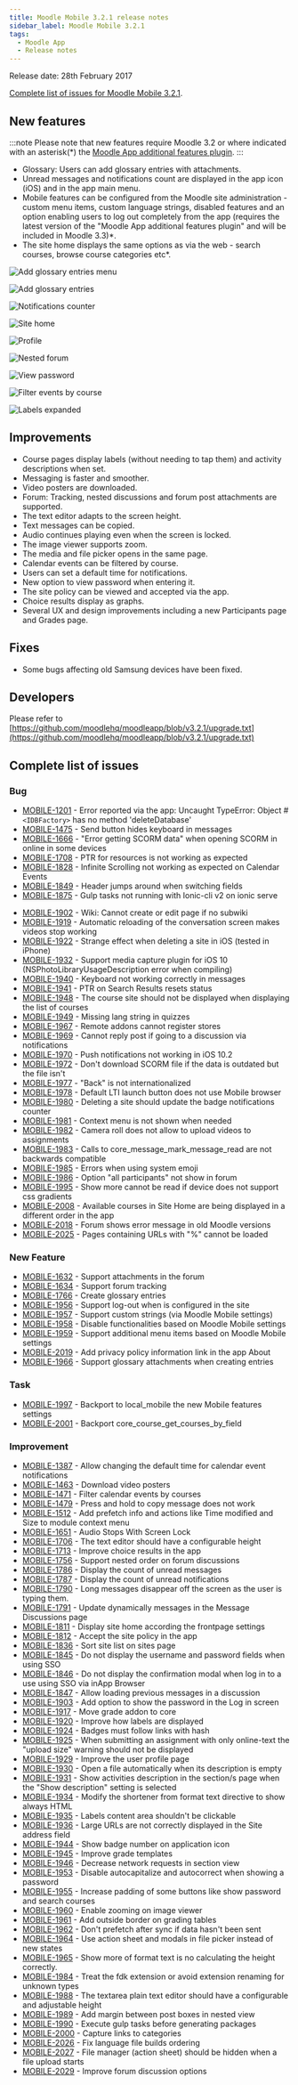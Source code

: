 ```yaml
---
title: Moodle Mobile 3.2.1 release notes
sidebar_label: Moodle Mobile 3.2.1
tags:
  - Moodle App
  - Release notes
---
```


Release date: 28th February 2017

[Complete list of issues for Moodle Mobile 3.2.1](https://moodle.atlassian.net/jira/secure/ReleaseNote.jspa?projectId=10070&version=15664).

## New features

:::note
Please note that new features require Moodle 3.2 or where indicated with an asterisk(\*) the [Moodle App additional features plugin](https://docs.moodle.org/en/Moodle_Mobile_additional_features).
:::

- Glossary: Users can add glossary entries with attachments.
- Unread messages and notifications count are displayed in the app icon (iOS) and in the app main menu.
- Mobile features can be configured from the Moodle site administration - custom menu items, custom language strings, disabled features and an option enabling users to log out completely from the app (requires the latest version of the "Moodle App additional features plugin" and will be included in Moodle 3.3)\*.
- The site home displays the same options as via the web - search courses, browse course categories etc\*.

<div className="row">
<div className="col" style={{maxWidth: 300}}>

![Add glossary entries menu](./_files/mm32101.png)

</div>
<div className="col" style={{maxWidth: 300}}>

![Add glossary entries](./_files/mm32102.png)

</div>
<div className="col" style={{maxWidth: 300}}>

![Notifications counter](./_files/mm32103.png)

</div>
</div><div className="row">
<div className="col" style={{maxWidth: 300}}>

![Site home](./_files/mm32104.png)

</div>
<div className="col" style={{maxWidth: 300}}>

![Profile](./_files/mm32105.png)

</div>
<div className="col" style={{maxWidth: 300}}>

![Nested forum](./_files/mm32106.png)

</div>
</div><div className="row">
<div className="col" style={{maxWidth: 300}}>

![View password](./_files/mm32107.png)

</div>
<div className="col" style={{maxWidth: 300}}>

![Filter events by course](./_files/mm32108.png)

</div>
<div className="col" style={{maxWidth: 300}}>

![Labels expanded](./_files/mm32109.png)

</div>
</div>

## Improvements

- Course pages display labels (without needing to tap them) and activity descriptions when set.
- Messaging is faster and smoother.
- Video posters are downloaded.
- Forum: Tracking, nested discussions and forum post attachments are supported.
- The text editor adapts to the screen height.
- Text messages can be copied.
- Audio continues playing even when the screen is locked.
- The image viewer supports zoom.
- The media and file picker opens in the same page.
- Calendar events can be filtered by course.
- Users can set a default time for notifications.
- New option to view password when entering it.
- The site policy can be viewed and accepted via the app.
- Choice results display as graphs.
- Several UX and design improvements including a new Participants page and Grades page.

## Fixes

- Some bugs affecting old Samsung devices have been fixed.

## Developers

Please refer to [https://github.com/moodlehq/moodleapp/blob/v3.2.1/upgrade.txt](https://github.com/moodlehq/moodleapp/blob/v3.2.1/upgrade.txt)

## Complete list of issues

### Bug

- [MOBILE-1201](https://moodle.atlassian.net/browse/MOBILE-1201) - Error reported via the app: Uncaught TypeError: Object #`<IDBFactory>` has no method 'deleteDatabase'
- [MOBILE-1475](https://moodle.atlassian.net/browse/MOBILE-1475) - Send button hides keyboard in messages
- [MOBILE-1666](https://moodle.atlassian.net/browse/MOBILE-1666) - "Error getting SCORM data" when opening SCORM in online in some devices
- [MOBILE-1708](https://moodle.atlassian.net/browse/MOBILE-1708) - PTR for resources is not working as expected
- [MOBILE-1828](https://moodle.atlassian.net/browse/MOBILE-1828) - Infinite Scrolling not working as expected on Calendar Events
- [MOBILE-1849](https://moodle.atlassian.net/browse/MOBILE-1849) - Header jumps around when switching fields
- [MOBILE-1875](https://moodle.atlassian.net/browse/MOBILE-1875) - Gulp tasks not running with Ionic-cli v2 on ionic serve
<!-- cspell:disable-next-line -->
- [MOBILE-1902](https://moodle.atlassian.net/browse/MOBILE-1902) - Wiki: Cannot create or edit page if no subwiki
- [MOBILE-1919](https://moodle.atlassian.net/browse/MOBILE-1919) - Automatic reloading of the conversation screen makes videos stop working
- [MOBILE-1922](https://moodle.atlassian.net/browse/MOBILE-1922) - Strange effect when deleting a site in iOS (tested in iPhone)
- [MOBILE-1932](https://moodle.atlassian.net/browse/MOBILE-1932) - Support media capture plugin for iOS 10 (NSPhotoLibraryUsageDescription error when compiling)
- [MOBILE-1940](https://moodle.atlassian.net/browse/MOBILE-1940) - Keyboard not working correctly in messages
- [MOBILE-1941](https://moodle.atlassian.net/browse/MOBILE-1941) - PTR on Search Results resets status
- [MOBILE-1948](https://moodle.atlassian.net/browse/MOBILE-1948) - The course site should not be displayed when displaying the list of courses
- [MOBILE-1949](https://moodle.atlassian.net/browse/MOBILE-1949) - Missing lang string in quizzes
- [MOBILE-1967](https://moodle.atlassian.net/browse/MOBILE-1967) - Remote addons cannot register stores
- [MOBILE-1969](https://moodle.atlassian.net/browse/MOBILE-1969) - Cannot reply post if going to a discussion via notifications
- [MOBILE-1970](https://moodle.atlassian.net/browse/MOBILE-1970) - Push notifications not working in iOS 10.2
- [MOBILE-1972](https://moodle.atlassian.net/browse/MOBILE-1972) - Don't download SCORM file if the data is outdated but the file isn't
- [MOBILE-1977](https://moodle.atlassian.net/browse/MOBILE-1977) - "Back" is not internationalized
- [MOBILE-1978](https://moodle.atlassian.net/browse/MOBILE-1978) - Default LTI launch button does not use Mobile browser
- [MOBILE-1980](https://moodle.atlassian.net/browse/MOBILE-1980) - Deleting a site should update the badge notifications counter
- [MOBILE-1981](https://moodle.atlassian.net/browse/MOBILE-1981) - Context menu is not shown when needed
- [MOBILE-1982](https://moodle.atlassian.net/browse/MOBILE-1982) - Camera roll does not allow to upload videos to assignments
- [MOBILE-1983](https://moodle.atlassian.net/browse/MOBILE-1983) - Calls to core_message_mark_message_read are not backwards compatible
- [MOBILE-1985](https://moodle.atlassian.net/browse/MOBILE-1985) - Errors when using system emoji
- [MOBILE-1986](https://moodle.atlassian.net/browse/MOBILE-1986) - Option "all participants" not show in forum
- [MOBILE-1995](https://moodle.atlassian.net/browse/MOBILE-1995) - Show more cannot be read if device does not support css gradients
- [MOBILE-2008](https://moodle.atlassian.net/browse/MOBILE-2008) - Available courses in Site Home are being displayed in a different order in the app
- [MOBILE-2018](https://moodle.atlassian.net/browse/MOBILE-2018) - Forum shows error message in old Moodle versions
- [MOBILE-2025](https://moodle.atlassian.net/browse/MOBILE-2025) - Pages containing URLs with "%" cannot be loaded

### New Feature

- [MOBILE-1632](https://moodle.atlassian.net/browse/MOBILE-1632) - Support attachments in the forum
- [MOBILE-1634](https://moodle.atlassian.net/browse/MOBILE-1634) - Support forum tracking
- [MOBILE-1766](https://moodle.atlassian.net/browse/MOBILE-1766) - Create glossary entries
- [MOBILE-1956](https://moodle.atlassian.net/browse/MOBILE-1956) - Support log-out when is configured in the site
- [MOBILE-1957](https://moodle.atlassian.net/browse/MOBILE-1957) - Support custom strings (via Moodle Mobile settings)
- [MOBILE-1958](https://moodle.atlassian.net/browse/MOBILE-1958) - Disable functionalities based on Moodle Mobile settings
- [MOBILE-1959](https://moodle.atlassian.net/browse/MOBILE-1959) - Support additional menu items based on Moodle Mobile settings
- [MOBILE-2019](https://moodle.atlassian.net/browse/MOBILE-2019) - Add privacy policy information link in the app About
- [MOBILE-1966](https://moodle.atlassian.net/browse/MOBILE-1966) - Support glossary attachments when creating entries

### Task

- [MOBILE-1997](https://moodle.atlassian.net/browse/MOBILE-1997) - Backport to local_mobile the new Mobile features settings
- [MOBILE-2001](https://moodle.atlassian.net/browse/MOBILE-2001) - Backport core_course_get_courses_by_field

### Improvement

- [MOBILE-1387](https://moodle.atlassian.net/browse/MOBILE-1387) - Allow changing the default time for calendar event notifications
- [MOBILE-1463](https://moodle.atlassian.net/browse/MOBILE-1463) - Download video posters
- [MOBILE-1471](https://moodle.atlassian.net/browse/MOBILE-1471) - Filter calendar events by courses
- [MOBILE-1479](https://moodle.atlassian.net/browse/MOBILE-1479) - Press and hold to copy message does not work
- [MOBILE-1512](https://moodle.atlassian.net/browse/MOBILE-1512) - Add prefetch info and actions like Time modified and Size to module context menu
- [MOBILE-1651](https://moodle.atlassian.net/browse/MOBILE-1651) - Audio Stops With Screen Lock
- [MOBILE-1706](https://moodle.atlassian.net/browse/MOBILE-1706) - The text editor should have a configurable height
- [MOBILE-1713](https://moodle.atlassian.net/browse/MOBILE-1713) - Improve choice results in the app
- [MOBILE-1756](https://moodle.atlassian.net/browse/MOBILE-1756) - Support nested order on forum discussions
- [MOBILE-1786](https://moodle.atlassian.net/browse/MOBILE-1786) - Display the count of unread messages
- [MOBILE-1787](https://moodle.atlassian.net/browse/MOBILE-1787) - Display the count of unread notifications
- [MOBILE-1790](https://moodle.atlassian.net/browse/MOBILE-1790) - Long messages disappear off the screen as the user is typing them.
- [MOBILE-1791](https://moodle.atlassian.net/browse/MOBILE-1791) - Update dynamically messages in the Message Discussions page
- [MOBILE-1811](https://moodle.atlassian.net/browse/MOBILE-1811) - Display site home according the frontpage settings
- [MOBILE-1812](https://moodle.atlassian.net/browse/MOBILE-1812) - Accept the site policy in the app
- [MOBILE-1836](https://moodle.atlassian.net/browse/MOBILE-1836) - Sort site list on sites page
- [MOBILE-1845](https://moodle.atlassian.net/browse/MOBILE-1845) - Do not display the username and password fields when using SSO
- [MOBILE-1846](https://moodle.atlassian.net/browse/MOBILE-1846) - Do not display the confirmation modal when log in to a use using SSO via inApp Browser
- [MOBILE-1847](https://moodle.atlassian.net/browse/MOBILE-1847) - Allow loading previous messages in a discussion
- [MOBILE-1903](https://moodle.atlassian.net/browse/MOBILE-1903) - Add option to show the password in the Log in screen
- [MOBILE-1917](https://moodle.atlassian.net/browse/MOBILE-1917) - Move grade addon to core
- [MOBILE-1920](https://moodle.atlassian.net/browse/MOBILE-1920) - Improve how labels are displayed
- [MOBILE-1924](https://moodle.atlassian.net/browse/MOBILE-1924) - Badges must follow links with hash
- [MOBILE-1925](https://moodle.atlassian.net/browse/MOBILE-1925) - When submitting an assignment with only online-text the "upload size" warning should not be displayed
- [MOBILE-1929](https://moodle.atlassian.net/browse/MOBILE-1929) - Improve the user profile page
- [MOBILE-1930](https://moodle.atlassian.net/browse/MOBILE-1930) - Open a file automatically when its description is empty
- [MOBILE-1931](https://moodle.atlassian.net/browse/MOBILE-1931) - Show activities description in the section/s page when the "Show description" setting is selected
- [MOBILE-1934](https://moodle.atlassian.net/browse/MOBILE-1934) - Modify the shortener from format text directive to show always HTML
- [MOBILE-1935](https://moodle.atlassian.net/browse/MOBILE-1935) - Labels content area shouldn't be clickable
- [MOBILE-1936](https://moodle.atlassian.net/browse/MOBILE-1936) - Large URLs are not correctly displayed in the Site address field
- [MOBILE-1944](https://moodle.atlassian.net/browse/MOBILE-1944) - Show badge number on application icon
- [MOBILE-1945](https://moodle.atlassian.net/browse/MOBILE-1945) - Improve grade templates
- [MOBILE-1946](https://moodle.atlassian.net/browse/MOBILE-1946) - Decrease network requests in section view
- [MOBILE-1953](https://moodle.atlassian.net/browse/MOBILE-1953) - Disable autocapitalize and autocorrect when showing a password
- [MOBILE-1955](https://moodle.atlassian.net/browse/MOBILE-1955) - Increase padding of some buttons like show password and search courses
- [MOBILE-1960](https://moodle.atlassian.net/browse/MOBILE-1960) - Enable zooming on image viewer
- [MOBILE-1961](https://moodle.atlassian.net/browse/MOBILE-1961) - Add outside border on grading tables
- [MOBILE-1962](https://moodle.atlassian.net/browse/MOBILE-1962) - Don't prefetch after sync if data hasn't been sent
- [MOBILE-1964](https://moodle.atlassian.net/browse/MOBILE-1964) - Use action sheet and modals in file picker instead of new states
- [MOBILE-1965](https://moodle.atlassian.net/browse/MOBILE-1965) - Show more of format text is no calculating the height correctly.
- [MOBILE-1984](https://moodle.atlassian.net/browse/MOBILE-1984) - Treat the fdk extension or avoid extension renaming for unknown types
- [MOBILE-1988](https://moodle.atlassian.net/browse/MOBILE-1988) - The textarea plain text editor should have a configurable and adjustable height
- [MOBILE-1989](https://moodle.atlassian.net/browse/MOBILE-1989) - Add margin between post boxes in nested view
- [MOBILE-1990](https://moodle.atlassian.net/browse/MOBILE-1990) - Execute gulp tasks before generating packages
- [MOBILE-2000](https://moodle.atlassian.net/browse/MOBILE-2000) - Capture links to categories
- [MOBILE-2026](https://moodle.atlassian.net/browse/MOBILE-2026) - Fix language file builds ordering
- [MOBILE-2027](https://moodle.atlassian.net/browse/MOBILE-2027) - File manager (action sheet) should be hidden when a file upload starts
- [MOBILE-2029](https://moodle.atlassian.net/browse/MOBILE-2029) - Improve forum discussion options
